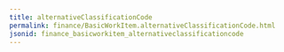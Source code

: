 ```yaml
---
title: alternativeClassificationCode
permalink: finance/BasicWorkItem.alternativeClassificationCode.html
jsonid: finance_basicworkitem_alternativeclassificationcode
---
```

